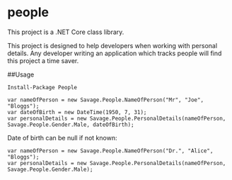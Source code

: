 # people
This project is a .NET Core class library.

This project is designed to help developers when working with personal details. Any developer writing an application which tracks people will find this project a time saver.

##Usage

`Install-Package People`

```
var nameOfPerson = new Savage.People.NameOfPerson("Mr", "Joe", "Bloggs");
var dateOfBirth = new DateTime(1950, 7, 31);
var personalDetails = new Savage.People.PersonalDetails(nameOfPerson, Savage.People.Gender.Male, dateOfBirth);
```

Date of birth can be null if not known:
```
var nameOfPerson = new Savage.People.NameOfPerson("Dr.", "Alice", "Bloggs");
var personalDetails = new Savage.People.PersonalDetails(nameOfPerson, Savage.People.Gender.Male);
```